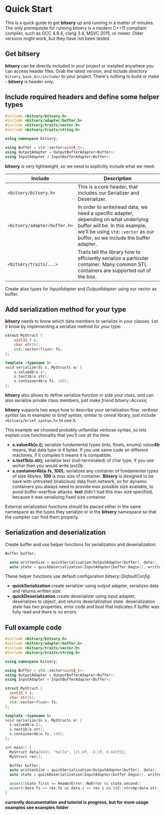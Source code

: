 # Quick Start

This is a quick guide to get **bitsery** up and running in a matter of minutes.
The only prerequisite for running bitsery is a modern C++11 compliant compiler, such as GCC 4.9.4, clang 3.4, MSVC 2015, or newer.
Older versions might work, but they have not been tested.

## Get bitsery

**bitsery** can be directly included in your project or installed anywhere you can access header files.
Grab the latest version, and include directory `bitsery_base_dir/include/` to your project.
There's nothing to build or make - **bitsery** is header only.

## Include required headers and define some helper types

```cpp
#include <bitsery/bitsery.h>
#include <bitsery/adapter/buffer.h>
#include <bitsery/traits/vector.h>
#include <bitsery/traits/string.h>

using namespace bitsery;

using Buffer = std::vector<uint8_t>;
using OutputAdapter = OutputBufferAdapter<Buffer>;
using InputAdapter = InputBufferAdapter<Buffer>;

```

**bitsery** is very lightweight, so we need to explicitly include what we need.

Include  |  Description
--|--
`<bitsery/bitsery.h>`  |  This is a core header, that includes our Serializer and Deserializer.
`<bitsery/adapter/buffer.h>`  |  In order to write/read data, we need a specific adapter, depending on what underlying buffer will be. In this example, we'll be using `std::vector` as our buffer, so we include the buffer adapter.
`<bitsery/traits/...>`  |  Traits tell the library how to efficiently serialize a particular container. Many common STL containers are supported out of the box.

Create alias types for *InputAdapter* and *OutputAdapter* using our vector as buffer.

## Add serialization method for your type

**bitsery** needs to know which data members to serialize in your classes.
Let it know by implementing a serialize method for your type:

```cpp
struct MyStruct {
    uint32_t i;
    char str[6];
    std::vector<float> fs;
};

template <typename S>
void serialize(S& s, MyStruct& o) {
    s.value4b(o.i);
    s.text1b(o.str);
    s.container4b(o.fs, 100);
};
```

**bitsery** also allows to define serialize function in side your class, and can also serialize private class members, just make *friend bitsery::Access;*

**bitsery** supports two ways how to describe your serialization flow: *verbose syntax* (as in example) or *brief syntax*, similar to *cereal* library, just include `<bitsery/brief_syntax.h>` to use it.

This example we choosed probably unfamiliar verbose syntax, so lets explain core functionality that you'll use all the time:
* **s.value4b(o.i);** serialize fundamental types (ints, floats, enums) value**4b** means, that data type is 4 bytes. If you use same code on different machines, if it compiles it means it is compatible.
* **s.text1b(o.str);** serialize text (null-terminated) of char type, if you use *wchar* then you would write *text2b*.
* **s.container4b(o.fs, 100);** serializes any container of fundamental types of size 4bytes, **100** is max size of container.
**Bitsery** is designed to be save with untrusted (malicious) data from network, so for dynamic containers you always need to provide max possible size available, to avoid buffer-overflow attacks.
**text** didn't had this max size specified, because it was serializing fixed size container.

External serialization functions should be placed either in the same namespace as the types they serialize or in the **bitsery** namespace so that the compiler can find them properly.

## Serialization and deserialization

Create buffer and use helper functions for serialization and deserialization.

```cpp
Buffer buffer;

  auto writtenSize = quickSerialization(OutputAdapter{buffer}, data);
  auto state = quickDeserialization(InputAdapter{buffer.begin(), writtenSize}, res);
```

These helper functions use default configuration *bitsery::DefaultConfig*
* **quickSerialization** create serializer using output adapter, serializes data and returns written size.
* **quickDeserialization** create deserializer using input adapter, deserializes to object, and returns deserialization state.
deserialization state has two properties, error code and bool that indicates if buffer was fully read and there is no errors.

## Full example code

```cpp
#include <bitsery/bitsery.h>
#include <bitsery/adapter/buffer.h>
#include <bitsery/traits/vector.h>
#include <bitsery/traits/string.h>

using namespace bitsery;

using Buffer = std::vector<uint8_t>;
using OutputAdapter = OutputBufferAdapter<Buffer>;
using InputAdapter = InputBufferAdapter<Buffer>;

struct MyStruct {
  uint32_t i;
  char str[6];
  std::vector<float> fs;
};

template <typename S>
void serialize(S& s, MyStruct& o) {
  s.value4b(o.i);
  s.text1b(o.str);
  s.container4b(o.fs, 100);
};

int main() {
  MyStruct data{8941, "hello", {15.0f, -8.5f, 0.045f}};
  MyStruct res{};

  Buffer buffer;
  auto writtenSize = quickSerialization(OutputAdapter{buffer}, data);
  auto state = quickDeserialization(InputAdapter{buffer.begin(), writtenSize}, res);

  assert(state.first == ReaderError::NoError && state.second);
  assert(data.fs == res.fs && data.i == res.i && std::strcmp(data.str, res.str) == 0);
}
```

**currently documentation and tutorial is progress, but for more usage examples see examples folder**
